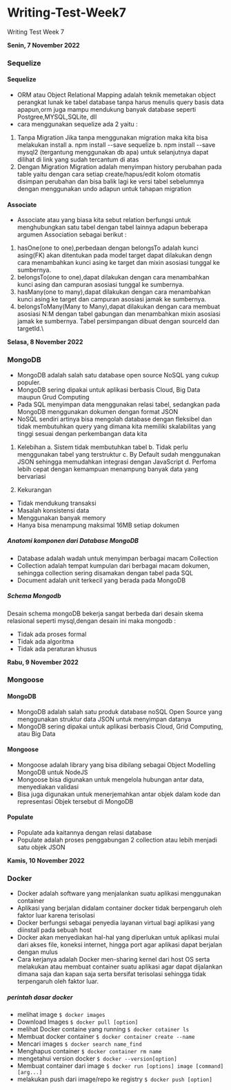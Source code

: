 # Writing-Test-Week7
Writing Test Week 7

**Senin, 7 November 2022**
### Sequelize


#### Sequelize
- ORM atau Object Relational Mapping adalah teknik memetakan object perangkat lunak ke tabel database tanpa harus menulis query basis data apapun,orm juga mampu mendukung banyak database seperti Postgree,MYSQL,SQLite, dll
- cara menggunakan sequelize ada 2 yaitu :
1. Tanpa Migration Jika tanpa menggunakan migration maka kita bisa melakukan install 
a. npm install --save sequelize
b. npm install --save mysql2 (tergantung menggunakan db apa) untuk selanjutnya dapat dilihat di link yang sudah tercantum di atas
2. Dengan Migration Migration adalah menyimpan history perubahan pada table yaitu dengan cara setiap create/hapus/edit kolom otomatis disimpan perubahan dan bisa balik lagi ke versi tabel sebelumnya dengan menggunakan undo adapun untuk tahapan migration 

#### Associate
- Associate atau yang biasa kita sebut relation berfungsi untuk menghubungkan satu tabel dengan tabel lainnya adapun beberapa argumen Association sebagai berikut :
1. hasOne(one to one),perbedaan dengan belongsTo adalah kunci asing(FK) akan ditentukan pada model target dapat dilakukan dengn cara menambahkan kunci asing ke target dan mixin asosiasi tunggal ke sumbernya.
2. belongsTo(one to one),dapat dilakukan dengan cara menambahkan kunci asing dan campuran asosiasi tunggal ke sumbernya.
3. hasMany(one to many),dapat dilakukan dengan cara menambahkan kunci asing ke target dan campuran asosiasi jamak ke sumbernya.
4. belongsToMany(Many to Many),dapat dilakukan dengan cara membuat asosiasi N:M dengan tabel gabungan dan menambahkan mixin asosiasi jamak ke sumbernya. Tabel persimpangan dibuat dengan sourceId dan targetId.\


**Selasa, 8 November 2022**
### MongoDB

- MongoDB adalah salah satu database open source NoSQL yang cukup populer. 
- MongoDB sering dipakai untuk aplikasi berbasis Cloud, Big Data maupun Grud Computing
- Pada SQL menyimpan data menggunakan relasi tabel, sedangkan pada MongoDB menggunakan dokumen dengan format JSON
- NoSQL sendiri artinya bisa mengolah database dengan fleksibel dan tidak membutuhkan query yang dimana kita memiliki skalabilitas yang tinggi sesuai dengan perkembangan data kita

1. Kelebihan
a. Sistem tidak membutuhkan tabel
b. Tidak perlu menggunakan tabel yang terstruktur
c. By Default sudah menggunakan JSON sehingga memudahkan integrasi dengan JavaScript
d. Perfoma lebih cepat dengan kemampuan menampung banyak data yang bervariasi

2. Kekurangan
- Tidak mendukung transaksi
- Masalah konsistensi data
- Menggunakan banyak memory
- Hanya bisa menampung maksimal 16MB setiap dokumen

##### Anatomi komponen dari Database MongoDB
- Database adalah wadah untuk menyimpan berbagai macam Collection
- Collection adalah tempat kumpulan dari berbagai macam dokumen, sehingga collection sering disamakan dengan tabel pada SQL
- Document adalah unit terkecil yang berada pada MongoDB


##### Schema Mongodb
Desain schema mongoDB bekerja sangat berbeda dari desain skema relasional seperti mysql,dengan desain ini maka mongodb :
- Tidak ada proses formal
- Tidak ada algoritma
- Tidak ada peraturan khusus




**Rabu, 9 November 2022**
### Mongoose

#### MongoDB
- MongoDB adalah salah satu produk database noSQL Open Source yang menggunakan struktur data JSON untuk menyimpan datanya
- MongoDB sering dipakai untuk aplikasi berbasis Cloud, Grid Computing, atau Big Data


#### Mongoose
- Mongoose adalah library yang bisa dibilang sebagai Object Modelling MongoDB untuk NodeJS
- Mongoose bisa digunakan untuk mengelola hubungan antar data, menyediakan validasi
- Bisa juga digunakan untuk menerjemahkan antar objek dalam kode dan representasi Objek tersebut di MongoDB


#### Populate
- Populate ada kaitannya dengan relasi database
- Populate adalah proses penggabungan 2 collection atau lebih menjadi satu objek JSON



**Kamis, 10 November 2022**
### Docker

- Docker adalah software yang menjalankan suatu aplikasi menggunakan container
- Aplikasi yang berjalan didalam container docker tidak berpengaruh oleh faktor luar karena terisolasi
- Docker berfungsi sebagai penyedia layanan virtual bagi aplikasi yang diinstall pada sebuah host
- Docker akan menyediakan hal-hal yang diperlukan untuk aplikasi mulai dari akses file, koneksi internet, hingga port agar aplikasi dapat berjalan dengan mulus
- Cara kerjanya adalah Docker men-sharing kernel dari host OS serta melakukan atau membuat container suatu aplikasi agar dapat dijalankan dimana saja dan kapan saja serta bersifat terisolasi sehingga tidak terpengaruh oleh faktor luar.

##### perintah dasar docker
- melihat image `$ docker images`
- Download Images `$ docker pull [option]`
- melihat Docker containe yang running `$ docker cotainer ls`
- Membuat docker container `$ docker container create --name`
- Mencari images `$ docker search name_find`
- Menghapus container `$ docker container rm name`
- mengetahui version docker `$ docker --version[option]`
- Membuat container dari image `$ docker run [options] image [command] [arg...]`
- melakukan push dari image/repo ke registry `$ docker push [option]`


